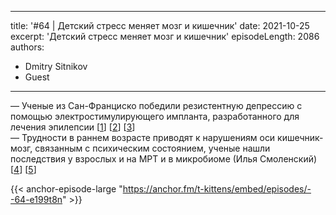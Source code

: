 
---
title: '#64 | Детский стресс меняет мозг и кишечник'
date: 2021-10-25
excerpt: 'Детский стресс меняет мозг и кишечник'
episodeLength: 2086
authors:
  - Dmitry Sitnikov
  - Guest
---

— Ученые из Сан-Франциско победили резистентную депрессию с помощью электростимулирующего импланта, разработанного для лечения эпилепсии [[1](https://nplus1.ru/news/2021/10/06/dbs-v-resistant-depression)] [[2](https://www.livescience.com/brain-implant-proof-of-concept-depression-treatment)] [[3](https://www.nature.com/articles/s41591-021-01480-w.epdf?sharing_token=1-jNgecUW--vH7PDkP72z9RgN0jAjWel9jnR3ZoTv0OENVucj8CQ-y2bx9fgG_cpmA5jBhj9mcgksUMx_6MOW-u3ARCURLu0e0cy92gG5wbR254hYEJWH8ETi8Uy5PJNf5duhMrDNsTLEzM1SIMI8fbvNtaEDiRebGkkAJM_uw1Lcd7_8dVCBcZCuKWC1HtFubmwXShGlfnSubALY5FNTJ8pELPSpLpLPvh_gyUi66N6AQ_WaRqnDBNtqn-1ezLruB-uI1PUV6t6NAo3uZDqvuBe0NOhjFYPFvh82zqP3iA=)]<br/>
— Трудности в раннем возрасте приводят к нарушениям оси кишечник-мозг, связанным с психическим состоянием, ученые нашли последствия у взрослых и на МРТ и в микробиоме (Илья Смоленский) [[4](https://teletype.in/@molpsy/RHcqATbx-XL)] [[5](https://www.sciencedirect.com/science/article/pii/S2352289521000564)]

{{< anchor-episode-large "https://anchor.fm/t-kittens/embed/episodes/--64-e199t8n" >}}

